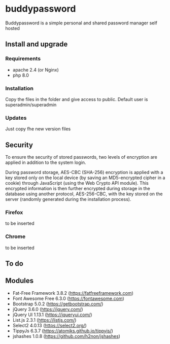# buddypassword
Buddypassword is a simple personal and shared password manager self hosted

## Install and upgrade
### Requirements
- apache 2.4 (or Nginx)
- php 8.0

### Installation
Copy the files in the folder and give access to public. Default user is superadmin/superadmin

### Updates
Just copy fhe new version files

## Security
To ensure the security of stored passwords, two levels of encryption are applied in addition to the system login.

During password storage, AES-CBC (SHA-256) encryption is applied with a key stored only on the local device (by saving an MD5-encrypted cipher in a cookie) through JavaScript (using the Web Crypto API module). This encrypted information is then further encrypted during storage in the database using another protocol, AES-256-CBC, with the key stored on the server (randomly generated during the installation process).

### Firefox
to be inserted

### Chrome
to be inserted

## To do

## Modules
- Fat-Free Framework 3.8.2 (https://fatfreeframework.com)
- Font Awesome Free 6.3.0 (https://fontawesome.com)
- Bootstrap 5.0.2 (https://getbootstrap.com/)
- jQuery 3.6.0 (https://jquery.com/)
- jQuery UI 1.13.1 (https://jqueryui.com/)
- List.js 2.3.1 (https://listjs.com/)
- Select2 4.0.13 (https://select2.org/)
- TippyJs 6.3.7 (https://atomiks.github.io/tippyjs/)
- jshashes 1.0.8 (https://github.com/h2non/jshashes)
